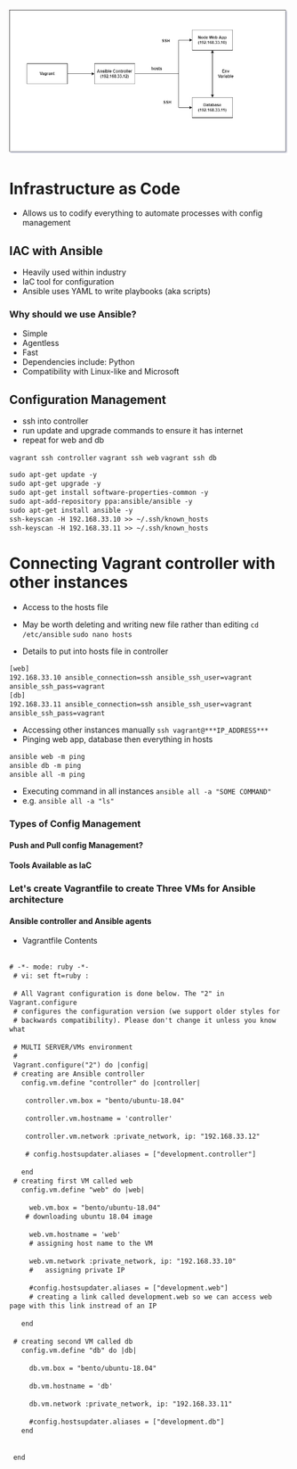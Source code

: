 ![](Ansible_diagram.png)

# Infrastructure as Code
- Allows us to codify everything to automate processes with config management
## IAC with Ansible
- Heavily used within industry
- IaC tool for configuration
- Ansible uses YAML to write playbooks (aka scripts)
### Why should we use Ansible?
- Simple
- Agentless
- Fast
- Dependencies include: Python
- Compatibility with Linux-like and Microsoft

## Configuration Management

- ssh into controller
- run update and upgrade commands to ensure it has internet
- repeat for web and db

`vagrant ssh controller`
`vagrant ssh web`
`vagrant ssh db`
```
sudo apt-get update -y
sudo apt-get upgrade -y
sudo apt-get install software-properties-common -y
sudo apt-add-repository ppa:ansible/ansible -y
sudo apt-get install ansible -y
ssh-keyscan -H 192.168.33.10 >> ~/.ssh/known_hosts
ssh-keyscan -H 192.168.33.11 >> ~/.ssh/known_hosts
```
# Connecting Vagrant controller with other instances
- Access to the hosts file
- May be worth deleting and writing new file rather than editing
`cd /etc/ansible`
`sudo nano hosts`

- Details to put into hosts file in controller
```
[web]
192.168.33.10 ansible_connection=ssh ansible_ssh_user=vagrant ansible_ssh_pass=vagrant
[db]
192.168.33.11 ansible_connection=ssh ansible_ssh_user=vagrant ansible_ssh_pass=vagrant
```
- Accessing other instances manually
`ssh vagrant@***IP_ADDRESS***`
- Pinging web app, database then everything in hosts
```
ansible web -m ping
ansible db -m ping
ansible all -m ping
```
- Executing command in all instances
`ansible all -a "SOME COMMAND"`
- e.g.
`ansible all -a "ls"`
### Types of Config Management
#### Push and Pull config Management?
#### Tools Available as IaC


### Let's create Vagrantfile to create Three VMs for Ansible architecture
#### Ansible controller and Ansible agents

- Vagrantfile Contents
```

# -*- mode: ruby -*-
 # vi: set ft=ruby :

 # All Vagrant configuration is done below. The "2" in Vagrant.configure
 # configures the configuration version (we support older styles for
 # backwards compatibility). Please don't change it unless you know what

 # MULTI SERVER/VMs environment
 #
 Vagrant.configure("2") do |config|
 # creating are Ansible controller
   config.vm.define "controller" do |controller|

    controller.vm.box = "bento/ubuntu-18.04"

    controller.vm.hostname = 'controller'

    controller.vm.network :private_network, ip: "192.168.33.12"

    # config.hostsupdater.aliases = ["development.controller"]

   end
 # creating first VM called web  
   config.vm.define "web" do |web|

     web.vm.box = "bento/ubuntu-18.04"
    # downloading ubuntu 18.04 image

     web.vm.hostname = 'web'
     # assigning host name to the VM

     web.vm.network :private_network, ip: "192.168.33.10"
     #   assigning private IP

     #config.hostsupdater.aliases = ["development.web"]
     # creating a link called development.web so we can access web page with this link instread of an IP   

   end

 # creating second VM called db
   config.vm.define "db" do |db|

     db.vm.box = "bento/ubuntu-18.04"

     db.vm.hostname = 'db'

     db.vm.network :private_network, ip: "192.168.33.11"

     #config.hostsupdater.aliases = ["development.db"]     
   end


 end
```
